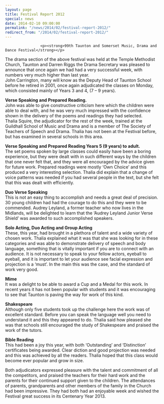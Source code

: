 ```yaml
---
layout: page
title: Festival Report 2012
special: news
date: 2014-02-10 09:00:00
permalink: "/news/2014/02/festival-report-2012/"
redirect_from: "/2014/02/festival-report-2012/"
---
```



                    
                    <p><strong>99th Taunton and Somerset Music, Drama and Dance Festival</strong></p>
<p>The drama section of the above festival was held at the Temple Methodist Church, Taunton and Darren Riggs the Drama Secretary was pleased to announce that once again we had had a very successful week, with numbers very much higher than last year.<br />
John Carrington, many will know as the Deputy Head of Taunton School before he retired in 2001, once again adjudicated the classes on Monday, which consisted mainly of Years 3 and 4, (7 – 9 years).  </p>
<p><strong>Verse Speaking and Prepared Reading.</strong><br />
John was able to give constructive criticism here which the children were able to deal with, and he was very much impressed with the confidence shown in the delivery of the poems and readings they had selected.<br />
Thalia Squire, the adjudicator for the rest of the week, trained at the Guildhall School of Music and Drama and is a member of The Society of Teachers of Speech and Drama.  Thalia has not been at the Festival before, but has examined in several schools in this area. </p>
<p><strong>Verse Speaking and Prepared Reading Years 5 (9 years) to adult. </strong><br />
The set poems spoken by large classes could easily have been a boring experience, but they were dealt with in such different ways by the children that one never felt that, and they were all encouraged by the advice given for future work.  Prepared readings were mostly ‘Own Choice’ and this produced a very interesting selection.  Thalia did explain that a change of voice patterns was needed if you had several people in the text, but she felt that this was dealt with efficiently.</p>
<p><strong>Duo Verse Speaking</strong><br />
This is not an easy thing to accomplish and needs a great deal of precision.  30 young children had had the courage to do this and they were to be commended.  Audrey Leyland,  a former teacher who now lives in the Midlands, will be delighted to learn that the ‘Audrey Leyland Junior Verse Shield’ was awarded to such accomplished speakers.</p>
<p><strong>Solo Acting, Duo Acting and Group Acting</strong><br />
These, this year, had brought in a plethora of talent and a wide variety of chosen work.  Thalia explained what it was that she was looking for in these categories and was able to demonstrate delivery of speech and body language, something that is vitally important if you are to connect with an audience.  It is not necessary to speak to your fellow actors, eyeball to eyeball, and it is important to let your audience see facial expression and projection is a ‘must’.  In the main this was the case, and the standard of work very good.</p>
<p><strong>Mime</strong><br />
It was a delight to be able to award a Cup and a Medal for this work.  In recent years it has not been popular with students and it was encouraging to see that Taunton is paving the way for work of this kind.</p>
<p><strong>Shakespeare</strong><br />
Although only five students took up the challenge here the work was of excellent standard.  Before you can speak the language well you need to understand it and this they appeared to do.  Thalia said how pleased she was that schools still encouraged the study of Shakespeare and praised the work of the tutors.</p>
<p><strong>Bible Reading</strong><br />
This had been a joy this year, with both ‘Outstanding’ and ‘Distinction’ certificates being awarded.  Clear diction and good projection was needed and this was achieved by all the readers.  Thalia hoped that this class would become ever popular and grow in size.</p>
<p>Both adjudicators expressed pleasure with the talent and commitment of all the competitors, and praised the teachers for their hard work and the parents for their continued support given to the children.  The attendances of parents, grandparents and other members of the family in the Church had been impressive.  They had both had an enjoyable week and wished the Festival great success in its Centenary Year 2013.</p>

                
